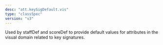 ```yaml
---
desc: "att.keySigDefault.vis"
type: "classSpec"
version: "v3"
---
```


Used by staffDef and scoreDef to provide default values for attributes in the visual
domain related to key signatures.